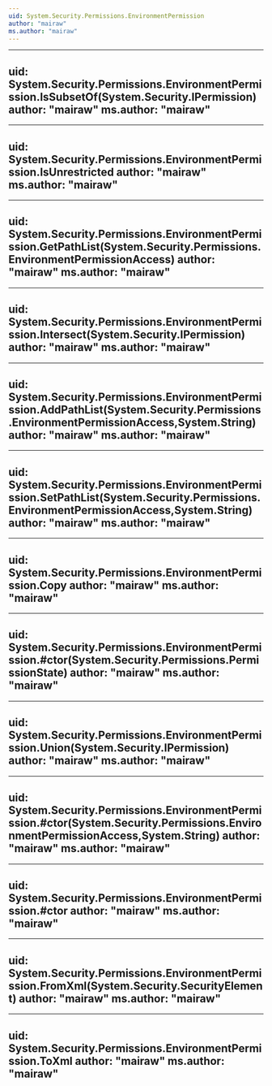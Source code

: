 ```yaml
---
uid: System.Security.Permissions.EnvironmentPermission
author: "mairaw"
ms.author: "mairaw"
---
```


---
uid: System.Security.Permissions.EnvironmentPermission.IsSubsetOf(System.Security.IPermission)
author: "mairaw"
ms.author: "mairaw"
---

---
uid: System.Security.Permissions.EnvironmentPermission.IsUnrestricted
author: "mairaw"
ms.author: "mairaw"
---

---
uid: System.Security.Permissions.EnvironmentPermission.GetPathList(System.Security.Permissions.EnvironmentPermissionAccess)
author: "mairaw"
ms.author: "mairaw"
---

---
uid: System.Security.Permissions.EnvironmentPermission.Intersect(System.Security.IPermission)
author: "mairaw"
ms.author: "mairaw"
---

---
uid: System.Security.Permissions.EnvironmentPermission.AddPathList(System.Security.Permissions.EnvironmentPermissionAccess,System.String)
author: "mairaw"
ms.author: "mairaw"
---

---
uid: System.Security.Permissions.EnvironmentPermission.SetPathList(System.Security.Permissions.EnvironmentPermissionAccess,System.String)
author: "mairaw"
ms.author: "mairaw"
---

---
uid: System.Security.Permissions.EnvironmentPermission.Copy
author: "mairaw"
ms.author: "mairaw"
---

---
uid: System.Security.Permissions.EnvironmentPermission.#ctor(System.Security.Permissions.PermissionState)
author: "mairaw"
ms.author: "mairaw"
---

---
uid: System.Security.Permissions.EnvironmentPermission.Union(System.Security.IPermission)
author: "mairaw"
ms.author: "mairaw"
---

---
uid: System.Security.Permissions.EnvironmentPermission.#ctor(System.Security.Permissions.EnvironmentPermissionAccess,System.String)
author: "mairaw"
ms.author: "mairaw"
---

---
uid: System.Security.Permissions.EnvironmentPermission.#ctor
author: "mairaw"
ms.author: "mairaw"
---

---
uid: System.Security.Permissions.EnvironmentPermission.FromXml(System.Security.SecurityElement)
author: "mairaw"
ms.author: "mairaw"
---

---
uid: System.Security.Permissions.EnvironmentPermission.ToXml
author: "mairaw"
ms.author: "mairaw"
---
